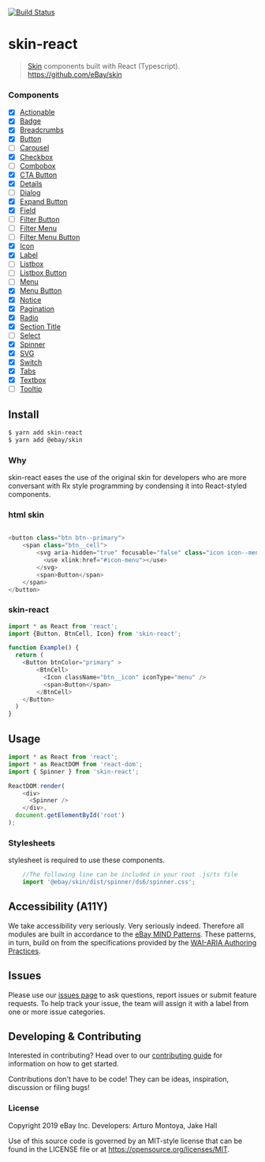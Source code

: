 [![Build Status](https://travis-ci.com/eBay/skin-react.svg?branch=master)](https://travis-ci.com/eBay/skin-react)
# skin-react
> [Skin](https://github.com/eBay/skin) components built with React (Typescript).
https://github.com/eBay/skin

### Components
* [x] [Actionable](src/Actionable/.) 
* [x] [Badge](src/Badge/.) 
* [x] [Breadcrumbs](src/Breadcrumb/.) 
* [x] [Button](src/Button/.) 
* [ ] [Carousel](src/.) 
* [x] [Checkbox](src/Checkbox/.) 
* [ ] [Combobox](src/.) 
* [x] [CTA Button](src/Button/.) 
* [x] [Details](src/Details/.) 
* [ ] [Dialog](src/.) 
* [x] [Expand Button](src/Button/.) 
* [x] [Field](src/Field/.)
* [ ] [Filter Button](src/.) 
* [ ] [Filter Menu](src/.) 
* [ ] [Filter Menu Button](src/.) 
* [x] [Icon](src/Icon/.) 
* [x] [Label](src/Label/.) 
* [ ] [Listbox](src/.) 
* [ ] [Listbox Button](src/.) 
* [ ] [Menu](src/.) 
* [x] [Menu Button](src/Button/.) 
* [x] [Notice](src/Notice/.) 
* [x] [Pagination](src/Pagination/.) 
* [x] [Radio](src/Radio/.) 
* [x] [Section Title](src/SectionTitle/.)
* [ ] [Select](src/.) 
* [x] [Spinner](src/Spinner/.) 
* [x] [SVG](src/Icon/.) 
* [x] [Switch](src/Switch/.) 
* [x] [Tabs](src/Tab/.) 
* [x] [Textbox](src/Textbox/.) 
* [ ] [Tooltip](src/.)  

## Install
```sh
$ yarn add skin-react
$ yarn add @ebay/skin
```

### Why
skin-react eases the use of the original skin for developers who are more conversant with Rx style programming by condensing it into React-styled components. 

### html skin #
```javascript

<button class="btn btn--primary">
    <span class="btn__cell">
        <svg aria-hidden="true" focusable="false" class="icon icon--menu btn__icon">
          <use xlink:href="#icon-menu"></use>
        </svg>
        <span>Button</span>
    </span>
</button>

```
### skin-react
```javascript
import * as React from 'react';
import {Button, BtnCell, Icon} from 'skin-react';

function Example() {
  return (
    <Button btnColor="primary" >
        <BtnCell>
          <Icon className="btn__icon" iconType="menu" />
          <span>Button</span>
        </BtnCell>
    </Button>
  )
}
```

## Usage
```javascript
import * as React from 'react';
import * as ReactDOM from 'react-dom';
import { Spinner } from 'skin-react';

ReactDOM.render(
    <div>
      <Spinner />
    </div>,
  document.getElementById('root')
);
```
### Stylesheets
stylesheet is required to use these components.
```javascript
    //The following line can be included in your root .js/ts file
    import '@ebay/skin/dist/spinner/ds6/spinner.css';
```

## Accessibility (A11Y)

We take accessibility very seriously. Very seriously indeed. Therefore all modules are built in accordance to the <a href="https://ebay.gitbooks.io/mindpatterns/content/">eBay MIND Patterns</a>. These patterns, in turn, build on from the specifications provided by the <a href="https://w3c.github.io/aria-practices/">WAI-ARIA Authoring Practices</a>.

## Issues
Please use our [issues page](#) to ask questions, report issues or submit feature requests.
To help track your issue, the team will assign it with a label from one or more issue categories.

## Developing &amp; Contributing

Interested in contributing? Head over to our [contributing guide](CONTRIBUTING.md) for information on how to get started.

Contributions don't have to be code! They can be ideas, inspiration, discussion or filing bugs!

### License
Copyright 2019 eBay Inc.
Developers: Arturo Montoya, Jake Hall

Use of this source code is governed by an MIT-style license that can be found in the LICENSE file or at https://opensource.org/licenses/MIT.
